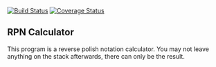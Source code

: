 [![Build Status](https://travis-ci.org/ggadget6/csprag-f19-rpnAdv.svg?branch=master)](https://travis-ci.org/ggadget6/csprag-f19-rpnAdv)
[![Coverage Status](https://coveralls.io/repos/github/ggadget6/csprag-f19-rpnAdv/badge.svg?branch=master)](https://coveralls.io/github/ggadget6/csprag-f19-rpnAdv?branch=master)
<br />
## RPN Calculator

This program is a reverse polish notation calculator. You may not leave anything on the stack afterwards, there can only be the result. 
